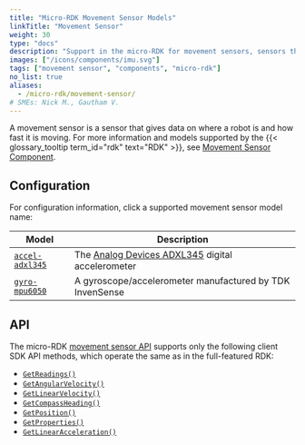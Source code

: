 ```yaml
---
title: "Micro-RDK Movement Sensor Models"
linkTitle: "Movement Sensor"
weight: 30
type: "docs"
description: "Support in the micro-RDK for movement sensors, sensors that measure location, kinematic data, or both."
images: ["/icons/components/imu.svg"]
tags: ["movement sensor", "components", "micro-rdk"]
no_list: true
aliases:
  - /micro-rdk/movement-sensor/
# SMEs: Nick M., Gautham V.
---
```


A movement sensor is a sensor that gives data on where a robot is and how fast it is moving.
For more information and models supported by the {{< glossary_tooltip term_id="rdk" text="RDK" >}}, see [Movement Sensor Component](/build/configure/components/movement-sensor/).

## Configuration

For configuration information, click a supported movement sensor model name:

<!-- prettier-ignore -->
| Model |Description |
| ----- | ---------- |
| [`accel-adxl345`](accel-adxl345/) | The [Analog Devices ADXL345](https://www.analog.com/en/products/adxl345.html) digital accelerometer |
| [`gyro-mpu6050`](gyro-mpu6050/) | A gyroscope/accelerometer manufactured by TDK InvenSense |

## API

The micro-RDK [movement sensor API](/build/configure/components/movement-sensor/#api) supports only the following client SDK API methods, which operate the same as in the full-featured RDK:

- [`GetReadings()`](/build/configure/components/movement-sensor/#getreadings)
- [`GetAngularVelocity()`](/build/configure/components/movement-sensor/#getangularvelocity)
- [`GetLinearVelocity()`](/build/configure/components/movement-sensor/#getlinearvelocity)
- [`GetCompassHeading()`](/build/configure/components/movement-sensor/#getcompassheading)
- [`GetPosition()`](/build/configure/components/movement-sensor/#getposition)
- [`GetProperties()`](/build/configure/components/movement-sensor/#getproperties)
- [`GetLinearAcceleration()`](/build/configure/components/movement-sensor/#getlinearacceleration)
